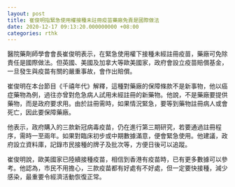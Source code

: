 ```yaml
---
layout: post
title: 崔俊明指緊急使用權接種未註冊疫苗藥廠免責是國際做法
date: 2020-12-17 09:13:20.000000000 +08:00
categories: rthk
---
```


醫院藥劑師學會會長崔俊明表示，在緊急使用權下接種未經註冊疫苗，藥廠可免除責任是國際做法。但英國、美國及加拿大等歐美國家，政府會設立疫苗賠償基金，一旦發生與疫苗有關的嚴重事故，會作出賠償。

崔俊明在本台節目《千禧年代》解釋，這種對藥廠的保障條款不是新事物，他以癌症藥物為例，過往亦曾對危急病人試用未經註冊的新藥物。他說，不是藥廠要提供藥物，而是政府要求用。由於註冊需時，如果情況緊急，要等到藥物註冊病人或會死亡，因此要保障藥廠。

他表示，政府購入的三款新冠病毒疫苗，仍在進行第三期研究，若要通過註冊程序，需時一至兩年。如果對臨床初步或中期數據滿意，便會緊急使用。他建議，政府設立資料庫，記錄市民接種的牌子及批次等，方便日後可以追蹤。

崔俊明說，歐美國家已陸續接種疫苗，相信到香港有疫苗時，已有更多數據可以參考。他認為，市民不用擔心，三款疫苗都有好處有不好處，但一定要快接種，減少感染，最重要令經濟活動恢復正常。
